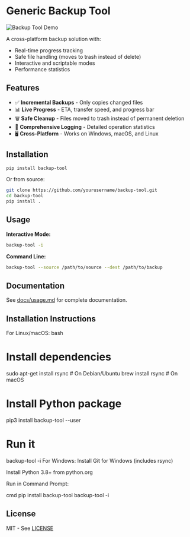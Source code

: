 # Generic Backup Tool

![Backup Tool Demo](docs/demo.gif)

A cross-platform backup solution with:
- Real-time progress tracking
- Safe file handling (moves to trash instead of delete)
- Interactive and scriptable modes
- Performance statistics

## Features

- ✅ **Incremental Backups** - Only copies changed files
- 📊 **Live Progress** - ETA, transfer speed, and progress bar
- 🗑️ **Safe Cleanup** - Files moved to trash instead of permanent deletion
- 📝 **Comprehensive Logging** - Detailed operation statistics
- 🖥️ **Cross-Platform** - Works on Windows, macOS, and Linux

## Installation

```bash
pip install backup-tool
```

Or from source:

```bash
git clone https://github.com/yourusername/backup-tool.git
cd backup-tool
pip install .
```

## Usage

**Interactive Mode:**
```bash
backup-tool -i
```

**Command Line:**
```bash
backup-tool --source /path/to/source --dest /path/to/backup
```

## Documentation

See [docs/usage.md](docs/usage.md) for complete documentation.

## Installation Instructions

For Linux/macOS:
bash
# Install dependencies
sudo apt-get install rsync  # On Debian/Ubuntu
brew install rsync         # On macOS

# Install Python package
pip3 install backup-tool --user

# Run it
backup-tool -i
For Windows:
Install Git for Windows (includes rsync)

Install Python 3.8+ from python.org

Run in Command Prompt:

cmd
pip install backup-tool
backup-tool -i

## License

MIT - See [LICENSE](LICENSE)